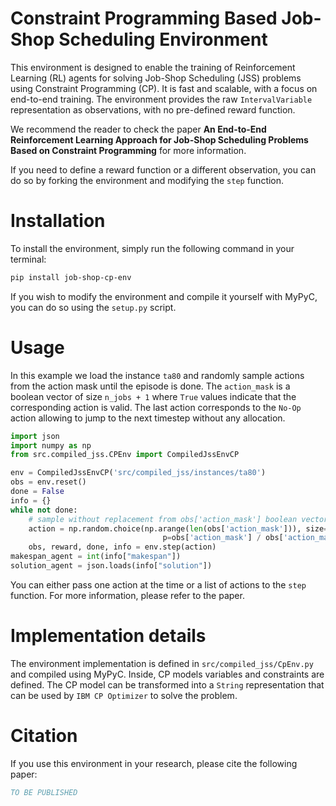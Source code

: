 # Constraint Programming Based Job-Shop Scheduling Environment

This environment is designed to enable the training of Reinforcement Learning (RL) agents for solving Job-Shop Scheduling (JSS) problems using Constraint Programming (CP). 
It is fast and scalable, with a focus on end-to-end training. 
The environment provides the raw `IntervalVariable` representation as observations, with no pre-defined reward function.

We recommend the reader to check the paper **An End-to-End Reinforcement Learning Approach for Job-Shop Scheduling Problems Based on Constraint Programming** for more information.

If you need to define a reward function or a different observation, you can do so by forking the environment and modifying the `step` function.

# Installation

To install the environment, simply run the following command in your terminal:

```bash
pip install job-shop-cp-env
```

If you wish to modify the environment and compile it yourself with MyPyC, you can do so using the `setup.py` script.

# Usage

In this example we load the instance `ta80` and randomly sample actions from the action mask until the episode is done.
The `action_mask` is a boolean vector of size `n_jobs + 1` where `True` values indicate that the corresponding action is valid.
The last action corresponds to the `No-Op` action allowing to jump to the next timestep without any allocation.


```python
import json
import numpy as np
from src.compiled_jss.CPEnv import CompiledJssEnvCP

env = CompiledJssEnvCP('src/compiled_jss/instances/ta80')
obs = env.reset()
done = False
info = {}
while not done:
    # sample without replacement from obs['action_mask'] boolean vector
    action = np.random.choice(np.arange(len(obs['action_mask'])), size=int(sum(obs['action_mask'])),
                                  p=obs['action_mask'] / obs['action_mask'].sum(), replace=False)
    obs, reward, done, info = env.step(action)
makespan_agent = int(info["makespan"])
solution_agent = json.loads(info["solution"])
```

You can either pass one action at the time or a list of actions to the `step` function.
For more information, please refer to the paper.

# Implementation details

The environment implementation is defined in `src/compiled_jss/CpEnv.py` and compiled using MyPyC.
Inside, CP models variables and constraints are defined.
The CP model can be transformed into a `String` representation that can be used by `IBM CP Optimizer` to solve the problem.

# Citation

If you use this environment in your research, please cite the following paper:

```bibtex
TO BE PUBLISHED
```